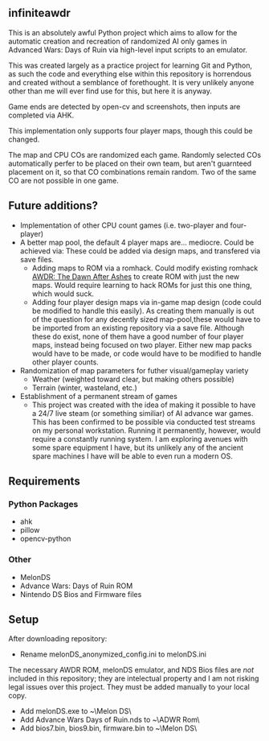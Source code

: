 ## infiniteawdr
This is an absolutely awful Python project which aims to allow for the automatic creation and recreation of randomized AI only games in Advanced Wars: Days of Ruin via high-level input scripts to an emulator. 

This was created largely as a practice project for learning Git and Python, as such the code and everything else within this repository is horrendous and created without a semblance of forethought. It is very unlikely anyone other than me will ever find use for this, but here it is anyway. 

Game ends are detected by open-cv and screenshots, then inputs are completed via AHK.

This implementation only supports four player maps, though this could be changed.

The map and CPU COs are randomized each game. Randomly selected COs automatically perfer to be placed on their own team, but aren't guarnteed placement on it, so that CO combinations remain random. Two of the same CO are not possible in one game.

## Future additions?
* Implementation of other CPU count games (i.e. two-player and four-player)
* A better map pool, the default 4 player maps are... mediocre. Could be achieved via: 
These could be added via design maps, and transfered via save files.
  * Adding maps to ROM via a romhack. Could modify existing romhack [AWDR: The Dawn After Ashes](https://forums.warsworldnews.com/viewtopic.php?f=37&t=14247&p=417152#p417152) to create ROM with just the new maps. Would require learning to hack ROMs for just this one thing, which would suck.
  * Adding four player design maps via in-game map design (code could be modified to handle this easily). As creating them manually is out of the question for any decently sized map-pool,these would have to be imported from an existing repository via a save file. Although these do exist, none of them have a good number of four player maps, instead being focused on two player. Either new map packs would have to be made, or code would have to be modified to handle other player counts.
* Randomization of map parameters for futher visual/gameplay variety
  * Weather (weighted toward clear, but making others possible)
  * Terrain (winter, wasteland, etc.)
* Establishment of a permanent stream of games
  * This project was created with the idea of making it possible to have a 24/7 live steam (or something similiar) of AI advance war games. This has been confirmed to be possible via conducted test streams on my personal workstation. Running it permanently, however, would require a constantly running system. I am exploring avenues with some spare equipment I have, but its unlikely any of the ancient spare machines I have will be able to even run a modern OS.

## Requirements
### Python Packages
* ahk
* pillow
* opencv-python
### Other
* MelonDS
* Advance Wars: Days of Ruin ROM
* Nintendo DS Bios and Firmware files

## Setup
After downloading repository:
* Rename melonDS_anonymized_config.ini to melonDS.ini

The necessary AWDR ROM, melonDS emulator, and NDS Bios files are *not* included in this repository; they are intelectual property and I am not risking legal issues over this project. They must be added manually to your local copy.
* Add melonDS.exe to ~\Melon DS\
* Add Advance Wars Days of Ruin.nds to ~\ADWR Rom\
* Add bios7.bin, bios9.bin, firmware.bin to ~\Melon DS\
